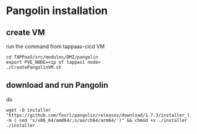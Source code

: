# Pangolin installation

## create VM

run the command from tappaas-cicd VM 

```
cd TAPPaaS/src/modules/DMZ/pangolin
export PVE_NODE=<ip of tappas1 node>
./CreatePangolinVM.sh
```

## download and run Pangolin

do 

```
wget -O installer "https://github.com/fosrl/pangolin/releases/download/1.7.3/installer_linux_$(uname -m | sed 's/x86_64/amd64/;s/aarch64/arm64/')" && chmod +x ./installer
./installer
```